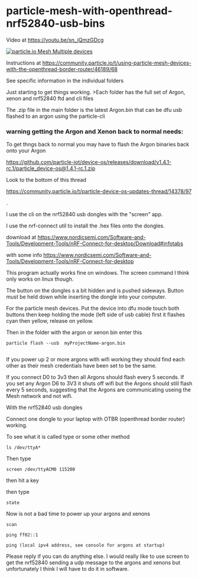 # particle-mesh-with-openthread-nrf52840-usb-bins


Video at https://youtu.be/sn_jQmzGDcg



[![particle.io Mesh Multiple devices](http://img.youtube.com/vi/sn_jQmzGDcg/0.jpg)](https://youtu.be/sn_jQmzGDcg)


Instructions at https://community.particle.io/t/using-particle-mesh-devices-with-the-openthread-border-router/46189/68



See specific information in the individual folders

Just starting to get things working. >Each folder has the full set of Argon, xenon and nrf52840 ftd and cli files

The .zip file in the main folder is the latest Argon.bin that can be dfu usb flashed to an argon using the particle-cli



### warning getting the Argon and Xenon back to normal needs:

To get thngs back to normal you may have to flash the Argon binaries back onto your Argon

https://github.com/particle-iot/device-os/releases/download/v1.4.1-rc.1/particle_device-os@1.4.1-rc.1.zip

Look to the bottom of this thread 

https://community.particle.io/t/particle-device-os-updates-thread/14378/97



.



I use the cli on the nrf52840 usb dongles with the "screen" app.

I use the nrf-connect util to install the .hex files onto the dongles. 

download at https://www.nordicsemi.com/Software-and-Tools/Development-Tools/nRF-Connect-for-desktop/Download#infotabs

with some info https://www.nordicsemi.com/Software-and-Tools/Development-Tools/nRF-Connect-for-desktop

This program actually works fine on windows. The screen command I think only works on linux though.

The button on the dongles s a bit hidden and is pushed sideways. Button must be held down while inserting the dongle into your computer. 


For the particle mesh devices. Put the device into dfu mode touch both buttons then keep holding the mode (left side of usb cable) first it flashes cyan then yellow, release on yellow.

Then in the folder with the argon or xenon bin enter this

```
particle flash --usb  myProjectName-argon.bin


```

If you power up 2 or more argons with wifi working they should find each other as their mesh credentials have been set to be the same. 

If you connect D0 to 3v3 then all Argons should flash every 5 seconds. If you set any Argon D6 to 3V3 it shuts off wifi but the Argons should still flash every 5 seconds, suggesting that the Argons are communicating useing the Mesh network and not wifi.



With the nrf52840 usb dongles

Connect one dongle to your laptop with OTBR (openthread border router) working.

To see what it is called type or some other method

```ls /dev/ttyA*```

Then type 

```screen /dev/ttyACM0 115200```

then hit a key

then type

```state```


Now is not a bad time to power up your argons and xenons

```scan```

```ping ff02::1 ```


``` ping (local ipv4 address, see console for argons at startup) ```


Please reply if you can do anything else. I would really like to use screen to get the nrf52840 sending a udp message to the argons and xenons but unfortunately I think I will have to do it in software.


